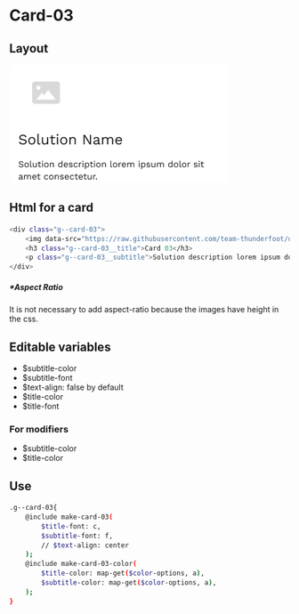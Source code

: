 # Card-03

## Layout

![alt text][card-03]

[card-03]: /src/img/global-components/card/card-03.png

## Html for a card

```sh
<div class="g--card-03">
    <img data-src="https://raw.githubusercontent.com/team-thunderfoot/ui/main/src/img/global-components/card/card-img-placeholder.png" src="/src/img/global-components/placeholder.jpg" alt="alt text" class="g--card-03__media g--lazy-01">
    <h3 class="g--card-03__title">Card 03</h3>
    <p class="g--card-03__subtitle">Solution description lorem ipsum dolor sit amet consectetur.</p>
</div>
```

##### \*Aspect Ratio

It is not necessary to add aspect-ratio because the images have height in the css.

## Editable variables

- $subtitle-color
- $subtitle-font
- $text-align: false by default
- $title-color
- $title-font

### For modifiers

- $subtitle-color
- $title-color

## Use

```sh
.g--card-03{
    @include make-card-03(
        $title-font: c,
        $subtitle-font: f,
        // $text-align: center
    );
    @include make-card-03-color(
        $title-color: map-get($color-options, a),
        $subtitle-color: map-get($color-options, a),
    );
}
```
